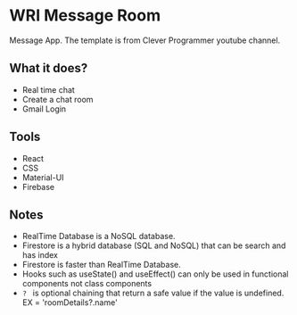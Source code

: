 # WRI Message Room
Message App.  The template is from Clever Programmer youtube channel.

## What it does?
- Real time chat
- Create a chat room
- Gmail Login

## Tools
- React
- CSS
- Material-UI
- Firebase

## Notes
- RealTime Database is a NoSQL database.
- Firestore is a hybrid database (SQL and NoSQL) that can be search and has index
- Firestore is faster than RealTime Database.
- Hooks such as useState() and useEffect() can only be used in functional components not class components
- `? ` is optional chaining that return a safe value if the value is undefined. EX = 'roomDetails?.name'